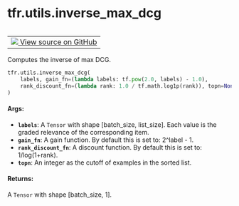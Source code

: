 <div itemscope itemtype="http://developers.google.com/ReferenceObject">
<meta itemprop="name" content="tfr.utils.inverse_max_dcg" />
<meta itemprop="path" content="Stable" />
</div>

# tfr.utils.inverse_max_dcg

<!-- Insert buttons and diff -->

<table class="tfo-notebook-buttons tfo-api" align="left">

<td>
  <a target="_blank" href="https://github.com/tensorflow/ranking/tree/master/tensorflow_ranking/python/utils.py">
    <img src="https://www.tensorflow.org/images/GitHub-Mark-32px.png" />
    View source on GitHub
  </a>
</td></table>

Computes the inverse of max DCG.

```python
tfr.utils.inverse_max_dcg(
    labels, gain_fn=(lambda labels: tf.pow(2.0, labels) - 1.0),
    rank_discount_fn=(lambda rank: 1.0 / tf.math.log1p(rank)), topn=None
)
```

<!-- Placeholder for "Used in" -->

#### Args:

*   <b>`labels`</b>: A `Tensor` with shape [batch_size, list_size]. Each value
    is the graded relevance of the corresponding item.
*   <b>`gain_fn`</b>: A gain function. By default this is set to: 2^label - 1.
*   <b>`rank_discount_fn`</b>: A discount function. By default this is set to:
    1/log(1+rank).
*   <b>`topn`</b>: An integer as the cutoff of examples in the sorted list.

#### Returns:

A `Tensor` with shape [batch_size, 1].
